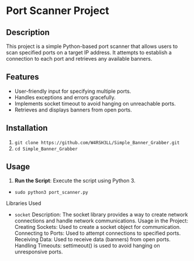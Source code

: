 # Port Scanner Project

## Description

This project is a simple Python-based port scanner that allows users to scan specified ports on a target IP address. It attempts to establish a connection to each port and retrieves any available banners.

## Features

- User-friendly input for specifying multiple ports.
- Handles exceptions and errors gracefully.
- Implements socket timeout to avoid hanging on unreachable ports.
- Retrieves and displays banners from open ports.

## Installation

1. `git clone https://github.com/W4RSH3LL/Simple_Banner_Grabber.git`
2. `cd Simple_Banner_Grabber`

## Usage

1. **Run the Script**: Execute the script using Python 3.
- `sudo python3 port_scanner.py`

Libraries Used
* `socket`
Description: The socket library provides a way to create network connections and handle network communications.
Usage in the Project:
Creating Sockets: Used to create a socket object for communication.
Connecting to Ports: Used to attempt connections to specified ports.
Receiving Data: Used to receive data (banners) from open ports.
Handling Timeouts: settimeout() is used to avoid hanging on unresponsive ports.

